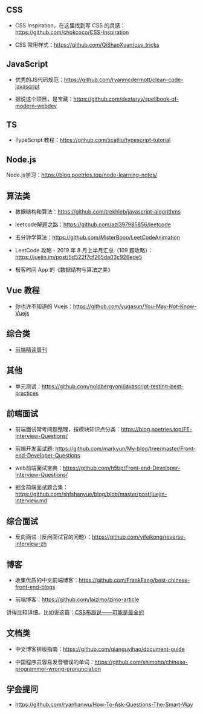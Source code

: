 

## CSS

- CSS Inspiration，在这里找到写 CSS 的灵感：<https://github.com/chokcoco/CSS-Inspiration>

- CSS 常用样式：<https://github.com/QiShaoXuan/css_tricks>

## JavaScript

- 优秀的JS代码规范：<https://github.com/ryanmcdermott/clean-code-javascript>

- 据说这个项目，是宝藏：<https://github.com/dexteryy/spellbook-of-modern-webdev>

## TS

- TypeScript 教程：<https://github.com/xcatliu/typescript-tutorial>

## Node.js

Node.js学习：<https://blog.poetries.top/node-learning-notes/>


## 算法类

- 数据结构和算法：<https://github.com/trekhleb/javascript-algorithms>

- leetcode解题之路：<https://github.com/azl397985856/leetcode>

- 五分钟学算法：<https://github.com/MisterBooo/LeetCodeAnimation>

- LeetCode 攻略 - 2019 年 8 月上半月汇总（109 题攻略）：<https://juejin.im/post/5d522f7cf265da03c926ede5>

- 极客时间 App 的《数据结构与算法之美》

## Vue 教程

- 你也许不知道的 Vuejs：<https://github.com/yugasun/You-May-Not-Know-Vuejs>


## 综合类

- [前端精读周刊](https://github.com/dt-fe/weekly)


## 其他

- 单元测试：<https://github.com/goldbergyoni/javascript-testing-best-practices>

## 前端面试

- 前端面试常考问题整理，按模块知识点分类：<https://blog.poetries.top/FE-Interview-Questions/>

- 前端开发面试题: <https://github.com/markyun/My-blog/tree/master/Front-end-Developer-Questions>

- web前端面试宝典：<https://github.com/h5bp/Front-end-Developer-Interview-Questions/>


- 掘金前端面试题合集：<https://github.com/shfshanyue/blog/blob/master/post/juejin-interview.md>

## 综合面试

- 反向面试（反问面试官的问题）：<https://github.com/yifeikong/reverse-interview-zh>


## 博客

- 收集优质的中文前端博客：<https://github.com/FrankFang/best-chinese-front-end-blogs>

- 前端博客：<https://github.com/laizimo/zimo-article>

讲得比较详细。比如说这篇：[CSS布局说——可能是最全的](https://github.com/laizimo/zimo-article/issues/36)

## 文档类

- 中文博客排版指南：<https://github.com/qianguyihao/document-guide>

- 中国程序员容易发音错误的单词：<https://github.com/shimohq/chinese-programmer-wrong-pronunciation>

## 学会提问


- <https://github.com/ryanhanwu/How-To-Ask-Questions-The-Smart-Way>







